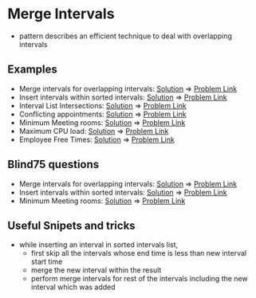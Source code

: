 # Merge Intervals

- pattern describes an efficient technique to deal with overlapping intervals

## Examples
- Merge intervals for overlapping intervals: [Solution](/src/merge-intervals/merge-overlapping-intervals.ts) => [Problem Link](https://leetcode.com/problems/merge-intervals/)
- Insert intervals within sorted intervals: [Solution](/src/merge-intervals/insert-interval.ts) => [Problem Link](https://leetcode.com/problems/insert-interval/)
- Interval List Intersections: [Solution](/src/merge-intervals/intervals-intersection.ts) => [Problem Link](https://leetcode.com/problems/interval-list-intersections/)
- Conflicting appointments: [Solution](/src/merge-intervals/conflicting-appointments.ts) => [Problem Link](https://www.educative.io/courses/grokking-the-coding-interview/qVV79nGVgAG)
- Minimum Meeting rooms: [Solution](/src/merge-intervals/minimum-meeting-rooms.ts) => [Problem Link](https://leetcode.com/problems/meeting-rooms-ii/)
- Maximum CPU load: [Solution](/src/merge-intervals/max-cpu-load.ts) => [Problem Link](https://www.educative.io/courses/grokking-the-coding-interview/xVlyyv3rR93)
- Employee Free Times: [Solution](/src/merge-intervals/employee-free-time.ts) => [Problem Link](https://www.educative.io/courses/grokking-the-coding-interview/YQykDmBnvB0)

## Blind75 questions
- Merge intervals for overlapping intervals: [Solution](/src/merge-intervals/merge-overlapping-intervals.ts) => [Problem Link](https://leetcode.com/problems/merge-intervals/)
- Insert intervals within sorted intervals: [Solution](/src/merge-intervals/insert-interval.ts) => [Problem Link](https://leetcode.com/problems/insert-interval/)
- Minimum Meeting rooms: [Solution](/src/merge-intervals/minimum-meeting-rooms.ts) => [Problem Link](https://leetcode.com/problems/meeting-rooms-ii/)

## Useful Snipets and tricks
- while inserting an interval in sorted intervals list,
    - first skip all the intervals whose end time is less than new interval start time
    - merge the new interval within the result
    - perform merge intervals for rest of the intervals including the new interval which was added
